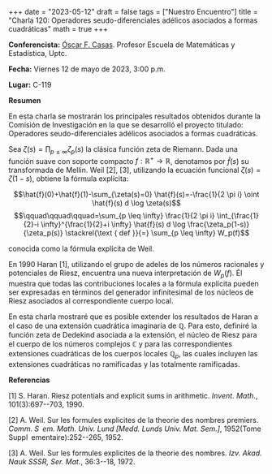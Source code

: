 +++
date  = "2023-05-12"
draft = false
tags  = ["Nuestro Encuentro"]
title = "Charla 120: Operadores seudo-diferenciales adélicos asociados a formas cuadráticas"
math  = true
+++


**Conferencista:**  [Óscar F. Casas](https://matematicas.netlify.app/authors/casas-o/). Profesor Escuela de Matemáticas y Estadística, Uptc.

**Fecha:** Viernes 12 de mayo de 2023, 3:00 p.m.

**Lugar:** C-119

**Resumen**

En esta charla se mostrarán los principales resultados obtenidos durante la Comisión de Investigación en la que se desarrolló el proyecto titulado: Operadores seudo-diferenciales adélicos asociados a formas cuadráticas.

Sea $\zeta(s)=\prod_{p\leq \infty}\zeta_p(s)$ la clásica función  zeta de Riemann. Dada una función suave con soporte compacto $f:\mathbb{R}^+\rightarrow\mathbb{R}$, denotamos por  $\hat{f}(s)$ su transformada de Mellin. Weil [2], [3], utilizando la ecuación funcional $\zeta(s)=\zeta(1-s)$, obtiene la fórmula explícita:


$$\hat{f}(0)+\hat{f}(1)-\sum_{\zeta(s)=0} \hat{f}(s)=-\frac{1}{2 \pi i} \oint \hat{f}(s) d \log \zeta(s)$$
$$\qquad\qquad\qquad=\sum_{p \leq \infty} \frac{1}{2 \pi i} \int_{\frac{1}{2}-i \infty}^{\frac{1}{2}+i \infty} \hat{f}(s) d \log \frac{\zeta_p(1-s)}{\zeta_p(s)} \stackrel{\text { def }}{=} \sum_{p \leq \infty} W_p(f)$$

conocida como la fórmula explícita de Weil.

En 1990 Haran [1], utilizando el grupo de adeles de los números racionales y potenciales de Riesz, encuentra una nueva interpretación de $W_p(f)$. Él muestra que todas las contribuciones locales a la fórmula explícita pueden ser expresadas en términos del generador infinitesimal de los núcleos de Riesz asociados al correspondiente cuerpo local.

En esta charla mostraré que es posible extender los resultados de  Haran a el caso de una extensión cuadrática imaginaria de $\mathbb{Q}$. Para esto, definiré la función zeta de Dedekind asociada a la extensión, el núcleo de Riesz para el cuerpo de los números complejos $\mathbb{C}$  y para las correspondientes extensiones cuadráticas de los cuerpos locales  $\mathbb{Q}_p$, las cuales incluyen las extensiones cuadráticas no ramificadas y las totalmente ramificadas. 

**Referencias**

[1] S. Haran. Riesz potentials and explicit sums in arithmetic. *Invent. Math.*, 101(3):697--703, 1990.

[2] A. Weil. Sur les formules explicites de la theorie des nombres premiers. *Comm. S em. Math. Univ. Lund [Medd. Lunds Univ. Mat. Sem.]*, 1952(Tome Suppl ementaire):252--265, 1952.

[3] A. Weil. Sur les formules explicites de la theorie des nombres. *Izv. Akad. Nauk SSSR, Ser. Mat.*, 36:3--18, 1972.
